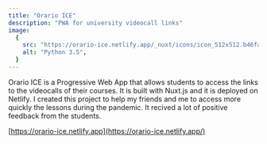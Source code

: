 ```yaml
---
title: "Orario ICE"
description: "PWA for university videocall links"
image:
  {
    src: "https://orario-ice.netlify.app/_nuxt/icons/icon_512x512.b46fa9.png",
    alt: "Python 3.5",
  }
---
```


Orario ICE is a Progressive Web App that allows students to access the links to
the videocalls of their courses. It is built with <span class="mark vue">Nuxt.js</span> and it is
deployed on Netlify. I created this project to help my friends and me to access more quickly the lessons
during the pandemic. It recived a lot of positive feedback from the students.

[https://orario-ice.netlify.app](https://orario-ice.netlify.app/)
